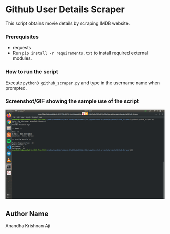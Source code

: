 # Github User Details Scraper
This script obtains movie details by scraping IMDB website.

### Prerequisites
* requests
* Run `pip install -r requirements.txt` to install required external modules.

### How to run the script
Execute `python3 github_scraper.py` and type in the username name when prompted.

### Screenshot/GIF showing the sample use of the script
<!--Remove the below lines and add yours -->
![Screenshot of the Output](Screenshot.png)

## Author Name
Anandha Krishnan Aji
